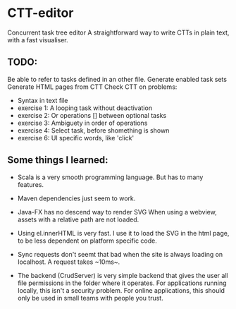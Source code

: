 CTT-editor
==========

Concurrent task tree editor
A straightforward way to write CTTs in plain text, with a fast visualiser.


TODO:
-----
Be able to refer to tasks defined in an other file.
Generate enabled task sets
Generate HTML pages from CTT
Check CTT on problems:
- Syntax in text file
- exercise 1: A looping task without deactivation
- exercise 2: Or operations [] between optional tasks
- exercise 3: Ambiguety in order of operations
- exercise 4: Select task, before shomething is shown
- exercise 6: UI specific words, like 'click'


Some things I learned:
----------------------

- Scala is a very smooth programming language. But has to many features.

- Maven dependencies just seem to work.

- Java-FX has no descend way to render SVG
	When using a webview, assets with a relative path are not loaded.

- Using el.innerHTML is very fast. I use it to load the SVG in the html page, to be less dependent on platform specific code.

- Sync requests don't seemt that bad when the site is always loading on localhost. A request takes ~10ms~.

- The backend (CrudServer) is very simple backend that gives the user all file permissions in the folder where it operates.
For applications running locally, this isn't a security problem. For online applications, this should only be used in small teams with people you trust.
